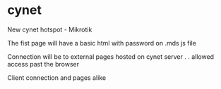 # cynet
New cynet hotspot - Mikrotik

The fist page will have a basic html with password on .mds js file 

Connection will be to external pages hosted on cynet server  . . allowed access past the browser 

Client connection and pages alike
